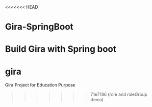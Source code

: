 <<<<<<< HEAD
# Gira-SpringBoot
Build Gira with Spring boot
=======
# gira
 Gira Project for Education Purpose
>>>>>>> 71e7186 (role and roleGroup demo)
